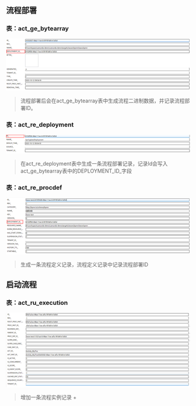 ## 流程部署
### 表：act_ge_bytearray
![img.png](../images/img.png)
>流程部署后会在act_ge_bytearray表中生成流程二进制数据，并记录流程部署ID。

### 表：act_re_deployment
![img_1.png](../images/img_1.png)
>在act_re_deployment表中生成一条流程部署记录，记录Id会写入act_ge_bytearray表中的DEPLOYMENT_ID_字段

### 表：act_re_procdef
![img_2.png](../images/img_2.png)
>生成一条流程定义记录，流程定义记录中记录流程部署ID

## 启动流程
### 表：act_ru_execution
![img.png](img.png)
>增加一条流程实例记录
> + 